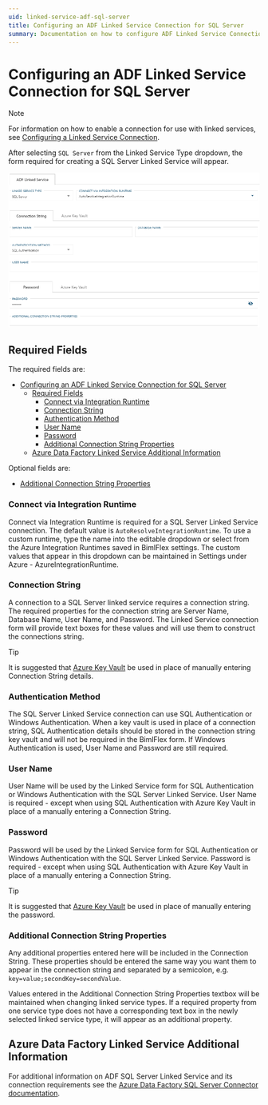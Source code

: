 ```yaml
---
uid: linked-service-adf-sql-server
title: Configuring an ADF Linked Service Connection for SQL Server
summary: Documentation on how to configure ADF Linked Service Connection for SQL Server with required fields, connection strings, and links to additional information
---
```

# Configuring an ADF Linked Service Connection for SQL Server

> [!NOTE]
> For information on how to enable a connection for use with linked services, see [Configuring a Linked Service Connection](create-linked-service-connection.md).

[//]: # (TODO List of stages, connection types, and system types that can use SQL Server)

After selecting `SQL Server` from the Linked Service Type dropdown, the form required for creating a SQL Server Linked Service will appear.

![SQL Server Linked Service Form](images/bimlflex-ss-app-connections-adf-sql-server-form.png "SQL Server Linked Service Form")

## Required Fields

The required fields are:

- [Configuring an ADF Linked Service Connection for SQL Server](#configuring-an-adf-linked-service-connection-for-sql-server)
  - [Required Fields](#required-fields)
    - [Connect via Integration Runtime](#connect-via-integration-runtime)
    - [Connection String](#connection-string)
    - [Authentication Method](#authentication-method)
    - [User Name](#user-name)
    - [Password](#password)
    - [Additional Connection String Properties](#additional-connection-string-properties)
  - [Azure Data Factory Linked Service Additional Information](#azure-data-factory-linked-service-additional-information)

Optional fields are:

+ [Additional Connection String Properties](#additional-connection-string-properties)

### Connect via Integration Runtime

Connect via Integration Runtime is required for a SQL Server Linked Service connection. The default value is `AutoResolveIntegrationRuntime`. To use a custom runtime, type the name into the editable dropdown or select from the Azure Integration Runtimes saved in BimlFlex settings. The custom values that appear in this dropdown can be maintained in Settings under Azure - AzureIntegrationRuntime.

### Connection String

A connection to a SQL Server linked service requires a connection string. The required properties for the connection string are Server Name, Database Name, User Name, and Password. The Linked Service connection form will provide text boxes for these values and will use them to construct the connections string.

> [!TIP]
> It is suggested that [Azure Key Vault](linked-service-azure-key-vault.md) be used in place of manually entering Connection String details.

### Authentication Method

The SQL Server Linked Service connection can use SQL Authentication or Windows Authentication. When a key vault is used in place of a connection string, SQL Authentication details should be stored in the connection string key vault and will not be required in the BimlFlex form. If Windows Authentication is used, User Name and Password are still required.

### User Name

User Name will be used by the Linked Service form for SQL Authentication or Windows Authentication with the SQL Server Linked Service. User Name is required - except when using SQL Authentication with Azure Key Vault in place of a manually entering a Connection String.

### Password

Password will be used by the Linked Service form for SQL Authentication or Windows Authentication with the SQL Server Linked Service. Password is required - except when using SQL Authentication with Azure Key Vault in place of a manually entering a Connection String.

> [!TIP]
> It is suggested that [Azure Key Vault](linked-service-azure-key-vault.md) be used in place of manually entering the password.

### Additional Connection String Properties

Any additional properties entered here will be included in the Connection String. These properties should be entered the same way you want them to appear in the connection string and separated by a semicolon, e.g. `key=value;secondKey=secondValue`.

Values entered in the Additional Connection String Properties textbox will be maintained when changing linked service types. If a required property from one service type does not have a corresponding text box in the newly selected linked service type, it will appear as an additional property.

## Azure Data Factory Linked Service Additional Information

For additional information on ADF SQL Server Linked Service and its connection requirements see the [Azure Data Factory SQL Server Connector documentation](https://docs.microsoft.com/en-us/azure/data-factory/connector-sql-server).
